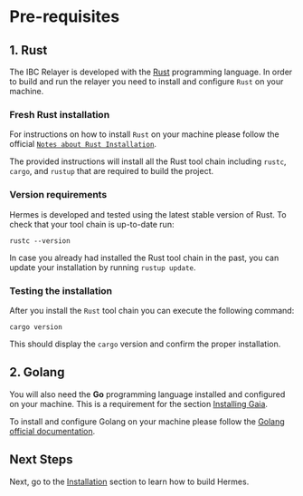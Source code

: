 # Pre-requisites

## 1. Rust

The IBC Relayer is developed with the [Rust](https://www.rust-lang.org) programming language. In order to build and run the relayer you need to install and configure `Rust` on your machine.

### Fresh Rust installation

For instructions on how to install `Rust` on your machine please follow the official [`Notes about Rust Installation`](https://www.rust-lang.org/tools/install).

The provided instructions will install all the Rust tool chain including `rustc`, `cargo`, and `rustup` that are required to build the project.

### Version requirements

Hermes is developed and tested using the latest stable version of Rust. To check that your tool chain is up-to-date run:

```shell
rustc --version
```

In case you already had installed the Rust tool chain in the past, you can
update your installation by running `rustup update`.

### Testing the installation

After you install the `Rust` tool chain you can execute the following command:

```shell
cargo version
```

This should display the `cargo` version and confirm the proper installation.

## 2. Golang

You will also need the __Go__ programming language installed and configured on your machine. This is a requirement for the section [Installing Gaia](../tutorials/pre-requisites/gaia.md).

To install and configure Golang on your machine please follow the [Golang official documentation](https://golang.org/doc/install).

## Next Steps

Next, go to the [Installation](./installation.md) section to learn how to build Hermes.
